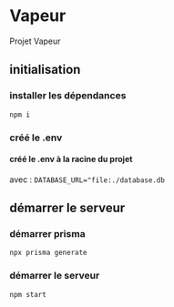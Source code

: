 # Vapeur
Projet Vapeur

## initialisation
### installer les dépendances
``
npm i 
``
### créé le .env
#### créé le .env à la racine du projet
avec : 
``
DATABASE_URL="file:./database.db
``

## démarrer le serveur

### démarrer prisma
``
npx prisma generate
``
### démarrer le serveur
``
npm start
``
